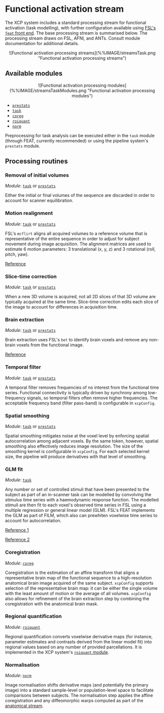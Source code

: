 # Functional activation stream

The XCP system includes a standard processing stream for functional activation (task modelling), with further configuration available using [FSL's `feat` front end](https://fsl.fmrib.ox.ac.uk/fsl/fslwiki/FEAT). The base processing stream is summarised below. The processing stream draws on FSL, AFNI, and ANTs. Consult module documentation for additional details.

<p align="center">
![Functional activation processing streams](%%IMAGE/streamsTask.png "Functional activation processing streams")
</p>

## Available modules

<p align="center">
![Functional activation processing modules](%%IMAGE/streamsTaskModules.png "Functional activation processing modules")
</p>

 * [`prestats`](%%BASEURL/modules/prestats)
 * [`task`](%%BASEURL/modules/task)
 * [`coreg`](%%BASEURL/modules/coreg)
 * [`roiquant`](%%BASEURL/modules/roiquant)
 * [`norm`](%%BASEURL/modules/norm)

Preprocessing for task analysis can be executed either in the `task` module (through FEAT, currently recommended) or using the pipeline system's `prestats` module.

## Processing routines

### Removal of initial volumes

_Module_: [`task`](%%BASEURL/modules/task) or [`prestats`](%%BASEURL/modules/prestats)

Either the initial or final volumes of the sequence are discarded in order to account for scanner equilibration.

### Motion realignment

_Module_: [`task`](%%BASEURL/modules/task) or [`prestats`](%%BASEURL/modules/prestats)

FSL's `mcflirt` aligns all acquired volumes to a reference volume that is representative of the entire sequence in order to adjust for subject movement during image acquisition. The alignment matrices are used to estimate 6 motion parameters: 3 translational (x, y, z) and 3 rotational (roll, pitch, yaw).

[Reference](https://www.ncbi.nlm.nih.gov/pubmed/12377157)

### Slice-time correction

_Module_: [`task`](%%BASEURL/modules/task) or [`prestats`](%%BASEURL/modules/prestats)

When a new 3D volume is acquired, not all 2D slices of that 3D volume are typically acquired at the same time. Slice-time correction edits each slice of the image to account for differences in acquisition time.

### Brain extraction

_Module_: [`task`](%%BASEURL/modules/task) or [`prestats`](%%BASEURL/modules/prestats)

Brain extraction uses FSL's `bet` to identify brain voxels and remove any non-brain voxels from the functional image.

[Reference](https://www.ncbi.nlm.nih.gov/pubmed/12391568)

### Temporal filter

_Module_: [`task`](%%BASEURL/modules/task) or [`prestats`](%%BASEURL/modules/prestats)

A temporal filter removes frequencies of no interest from the functional time series. Functional connectivity is typically driven by synchrony among low-frequency signals, so temporal filters often remove higher frequencies. The acceptable frequency band (filter pass-band) is configurable in `xcpConfig`.

### Spatial smoothing

_Module_: [`task`](%%BASEURL/modules/task) or [`prestats`](%%BASEURL/modules/prestats)

Spatial smoothing mitigates noise at the voxel level by enforcing spatial autocorrelation among adjacent voxels. By the same token, however, spatial smoothing also effectively reduces image resolution. The size of the smoothing kernel is configurable in `xcpConfig`. For each selected kernel size, the pipeline will produce derivatives with that level of smoothing.

### GLM fit

_Module_: [`task`](%%BASEURL/modules/task)

Any number or set of controlled stimuli that have been presented to the subject as part of an in-scanner task can be modelled by convolving the stimulus time series with a haemodynamic response function. The modelled stimuli are then fit to each voxel's observed time series in FSL using a multiple regression or general linear model (GLM). FSL's FEAT implements the GLM as part of FILM, which also can prewhiten voxelwise time series to account for autocorrelation.

[Reference 1](https://www.ncbi.nlm.nih.gov/pubmed/15501092)

[Reference 2](https://www.ncbi.nlm.nih.gov/pubmed/21979382)

### Coregistration

_Module_: [`coreg`](%%BASEURL/modules/coreg)

Coregistration is the estimation of an affine transform that aligns a representative brain map of the functional sequence to a high-resolution anatomical brain image acquired of the same subject. `xcpConfig` supports selection of the representative brain map: it can be either the single volume with the least amount of motion or the average of all volumes. `xcpConfig` also allows for refinement of the brain extraction step by combining the coregistration with the anatomical brain mask.

### Regional quantification

_Module_: [`roiquant`](%%BASEURL/modules/roiquant)

Regional quantification converts voxelwise derivative maps (for instance, parameter estimates and contrasts derived from the linear model fit) into regional values based on any number of provided parcellations. It is implemented in the XCP system's [`roiquant` module](%%BASEURL/modules/roiquant).

### Normalisation

_Module_: [`norm`](%%BASEURL/modules/norm)

Image normalisation shifts derivative maps (and potentially the primary image) into a standard sample-level or population-level space to facilitate comparisons between subjects. The normalisation step applies the affine coregistration and any diffeomorphic warps computed as part of the [anatomical stream](%%BASEURL/config/streams/anat).
